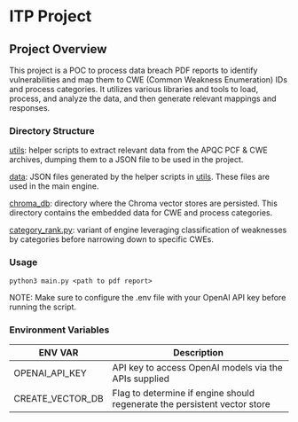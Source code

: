 # ITP Project

## Project Overview

This project is a POC to process data breach PDF reports to identify vulnerabilities and map them to CWE (Common Weakness Enumeration) IDs and process categories. It utilizes various libraries and tools to load, process, and analyze the data, and then generate relevant mappings and responses.

### Directory Structure

[utils](./utils): helper scripts to extract relevant data from the APQC PCF & CWE archives, dumping them to a JSON file to be used in the project.

[data](./data): JSON files generated by the helper scripts in [utils](./utils). These files are used in the main engine.

[chroma_db](./chroma_db): directory where the Chroma vector stores are persisted. This directory contains the embedded data for CWE and process categories.

[category_rank.py](./category_rank.py): variant of engine leveraging classification of weaknesses by categories before narrowing down to specific CWEs.

### Usage

`python3 main.py <path to pdf report>`

NOTE: Make sure to configure the .env file with your OpenAI API key before running the script.

### Environment Variables

| ENV VAR | Description |
| ------- | ----------- |
| OPENAI_API_KEY | API key to access OpenAI models via the APIs supplied |
| CREATE_VECTOR_DB | Flag to determine if engine should regenerate the persistent vector store |

